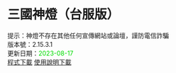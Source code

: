 # 三國神燈（台服版）
提示：神燈不存在其他任何宣傳網站或論壇，謹防電信詐騙<br>
版本號：2.15.3.1<br>
更新日期：<font color="#00dd00">2023-08-17</font><br>
[程式下載](https://pixeldrain.com/u/NHqGLmBQ) [使用說明下載](https://pixeldrain.com/u/rQcYUYW5)<br>
